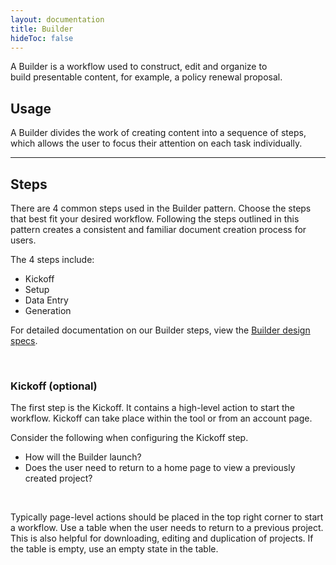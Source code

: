 ```yaml
---
layout: documentation
title: Builder
hideToc: false
---
```

<!--StartFragment-->

A Builder is a workflow used to construct, edit and organize to build presentable content, for example, a policy renewal proposal.

## Usage

A Builder divides the work of creating content into a sequence of steps, which allows the user to focus their attention on each task individually.

<hr>

## Steps

There are 4 common steps used in the Builder pattern. Choose the steps that best fit your desired workflow. Following the steps outlined in this pattern creates a consistent and familiar document creation process for users.

The 4 steps include:

* Kickoff
* Setup
* Data Entry
* Generation

For detailed documentation on our Builder steps, view the [Builder design specs](https://xd.adobe.com/view/918e997c-d5e3-4c4c-8cb5-491b6aeac31c-c4dd/grid).

<br>

### **Kickoff** (optional)

The first step is the Kickoff. It contains a high-level action to start the workflow. Kickoff can take place within the tool or from an account page.

Consider the following when configuring the Kickoff step.

* How will the Builder launch?
* Does the user need to return to a home page to view a previously created project?

<br>

Typically page-level actions should be placed in the top right corner to start a workflow. Use a table when the user needs to return to a previous project. This is also helpful for downloading, editing and duplication of projects. If the table is empty, use an empty state in the table.

<!--EndFragment-->